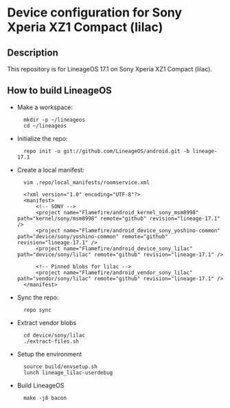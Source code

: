 Device configuration for Sony Xperia XZ1 Compact (lilac)
========================================================

Description
-----------

This repository is for LineageOS 17.1 on Sony Xperia XZ1 Compact (lilac).

How to build LineageOS
----------------------

* Make a workspace:

        mkdir -p ~/lineageos
        cd ~/lineageos

* Initialize the repo:

        repo init -u git://github.com/LineageOS/android.git -b lineage-17.1

* Create a local manifest:

        vim .repo/local_manifests/roomservice.xml

        <?xml version="1.0" encoding="UTF-8"?>
        <manifest>
            <!-- SONY -->
            <project name="Flamefire/android_kernel_sony_msm8998" path="kernel/sony/msm8998" remote="github" revision="lineage-17.1" />
            <project name="Flamefire/android_device_sony_yoshino-common" path="device/sony/yoshino-common" remote="github" revision="lineage-17.1" />
            <project name="Flamefire/android_device_sony_lilac" path="device/sony/lilac" remote="github" revision="lineage-17.1" />

            <!-- Pinned blobs for lilac -->
            <project name="Flamefire/android_vendor_sony_lilac" path="vendor/sony/lilac" remote="github" revision="lineage-17.1" />
        </manifest>

* Sync the repo:

        repo sync

* Extract vendor blobs

        cd device/sony/lilac
        ./extract-files.sh

* Setup the environment

        source build/envsetup.sh
        lunch lineage_lilac-userdebug

* Build LineageOS

        make -j8 bacon
